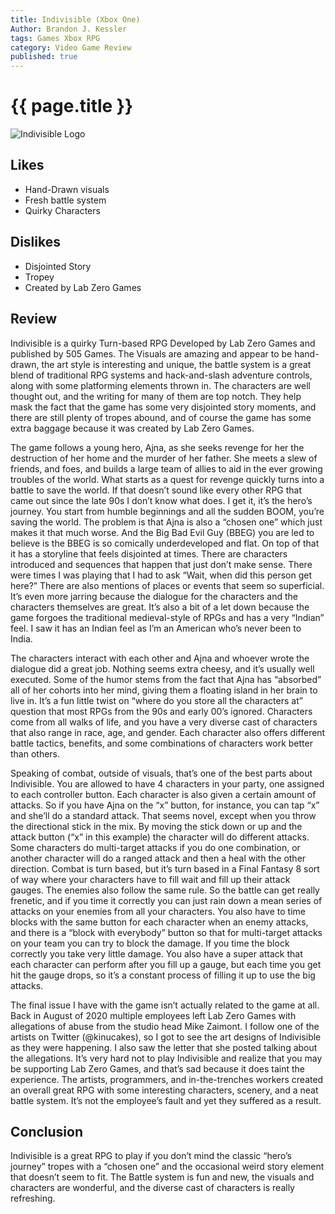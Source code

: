 ```yaml
---
title: Indivisible (Xbox One)
Author: Brandon J. Kessler
tags: Games Xbox RPG
category: Video Game Review
published: true
---
```


<h1>{{ page.title }}</h1>

![Indivisible Logo](https://indivisiblegame.com/wp-content/themes/indivisible/img/logo_indivisible.png)

## Likes

-   Hand-Drawn visuals
-   Fresh battle system
-   Quirky Characters

## Dislikes

-   Disjointed Story
-   Tropey
-   Created by Lab Zero Games

## Review

Indivisible is a quirky Turn-based RPG Developed by Lab Zero Games and published by 505 Games. The Visuals are amazing and appear to be hand-drawn, the art style is interesting and unique, the battle system is a great blend of traditional RPG systems and hack-and-slash adventure controls, along with some platforming elements thrown in. The characters are well thought out, and the writing for many of them are top notch. They help mask the fact that the game has some very disjointed story moments, and there are still plenty of tropes abound, and of course the game has some extra baggage because it was created by Lab Zero Games.
<!--more-->
The game follows a young hero, Ajna, as she seeks revenge for her the destruction of her home and the murder of her father. She meets a slew of friends, and foes, and builds a large team of allies to aid in the ever growing troubles of the world. What starts as a quest for revenge quickly turns into a battle to save the world. If that doesn’t sound like every other RPG that came out since the late 90s I don’t know what does. I get it, it’s the hero’s journey. You start from humble beginnings and all the sudden BOOM, you’re saving the world. The problem is that Ajna is also a “chosen one” which just makes it that much worse. And the Big Bad Evil Guy (BBEG) you are led to believe is the BBEG is so comically underdeveloped and flat. On top of that it has a storyline that feels disjointed at times. There are characters introduced and sequences that happen that just don’t make sense. There were times I was playing that I had to ask “Wait, when did this person get here?” There are also mentions of places or events that seem so superficial. It’s even more jarring because the dialogue for the characters and the characters themselves are great. It’s also a bit of a let down because the game forgoes the traditional medieval-style of RPGs and has a very “Indian” feel. I saw it has an Indian feel as I’m an American who’s never been to India.

The characters interact with each other and Ajna and whoever wrote the dialogue did a great job. Nothing seems extra cheesy, and it’s usually well executed. Some of the humor stems from the fact that Ajna has “absorbed” all of her cohorts into her mind, giving them a floating island in her brain to live in. It’s a fun little twist on “where do you store all the characters at” question that most RPGs from the 90s and early 00’s ignored. Characters come from all walks of life, and you have a very diverse cast of characters that also range in race, age, and gender. Each character also offers different battle tactics, benefits, and some combinations of characters work better than others.

Speaking of combat, outside of visuals, that’s one of the best parts about Indivisible. You are allowed to have 4 characters in your party, one assigned to each controller button. Each character is also given a certain amount of attacks. So if you have Ajna on the “x” button, for instance, you can tap “x” and she’ll do a standard attack. That seems novel, except when you throw the directional stick in the mix. By moving the stick down or up and the attack button (“x” in this example) the character will do different attacks. Some characters do multi-target attacks if you do one combination, or another character will do a ranged attack and then a heal with the other direction. Combat is turn based, but it’s turn based in a Final Fantasy 8 sort of way where your characters have to fill wait and fill up their attack gauges. The enemies also follow the same rule. So the battle can get really frenetic, and if you time it correctly you can just rain down a mean series of attacks on your enemies from all your characters. You also have to time blocks with the same button for each character when an enemy attacks, and there is a “block with everybody” button so that for multi-target attacks on your team you can try to block the damage. If you time the block correctly you take very little damage. You also have a super attack that each character can perform after you fill up a gauge, but each time you get hit the gauge drops, so it’s a constant process of filling it up to use the big attacks.

The final issue I have with the game isn’t actually related to the game at all. Back in August of 2020 multiple employees left Lab Zero Games with allegations of abuse from the studio head Mike Zaimont. I follow one of the artists on Twitter (@kinucakes), so I got to see the art designs of Indivisible as they were happening. I also saw the letter that she posted talking about the allegations. It’s very hard not to play Indivisible and realize that you may be supporting Lab Zero Games, and that’s sad because it does taint the experience. The artists, programmers, and in-the-trenches workers created an overall great RPG with some interesting characters, scenery, and a neat battle system. It’s not the employee’s fault and yet they suffered as a result.

## Conclusion

Indivisible is a great RPG to play if you don’t mind the classic “hero’s journey” tropes with a “chosen one” and the occasional weird story element that doesn’t seem to fit. The Battle system is fun and new, the visuals and characters are wonderful, and the diverse cast of characters is really refreshing.